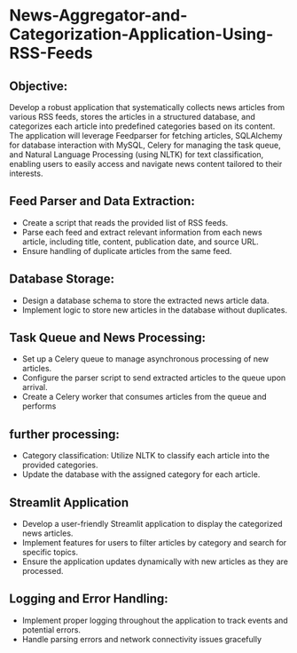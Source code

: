 # News-Aggregator-and-Categorization-Application-Using-RSS-Feeds
## Objective: 
Develop a robust application that systematically collects news articles from various RSS feeds, stores the articles in a structured database, and categorizes each 
article into predefined categories based on its content. The application will leverage Feedparser for fetching articles, SQLAlchemy for database interaction with MySQL, 
Celery for managing the task queue, and Natural Language Processing (using NLTK) for text classification, enabling users to easily access and navigate news content tailored to their interests.

## Feed Parser and Data Extraction:
* Create a script that reads the provided list of RSS feeds.
* Parse each feed and extract relevant information from each news article,
including title, content, publication date, and source URL.
* Ensure handling of duplicate articles from the same feed.
## Database Storage:
* Design a database schema to store the extracted news article data.
* Implement logic to store new articles in the database without duplicates.
## Task Queue and News Processing:
* Set up a Celery queue to manage asynchronous processing of new articles.
* Configure the parser script to send extracted articles to the queue upon arrival.
* Create a Celery worker that consumes articles from the queue and performs
## further processing:
* Category classification:
  Utilize NLTK to classify each article into the provided categories.
* Update the database with the assigned category for each article.
## Streamlit Application
* Develop a user-friendly Streamlit application to display the categorized news articles.
* Implement features for users to filter articles by category and search for specific topics.
* Ensure the application updates dynamically with new articles as they are processed.
## Logging and Error Handling:
* Implement proper logging throughout the application to track events and potential
errors.
* Handle parsing errors and network connectivity issues gracefully
